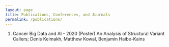 ```yaml
---
layout: page
title: Publications, Conferences, and Journals
permalink: /publications/
---
```


1) Cancer Big Data and AI - 2020 (Poster)
An Analysis of Structural Variant Callers; Denis Keimakh, Matthew Kowal, Benjamin Haibe-Kains
